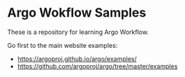 # Argo Wokflow Samples
These is a repository for learning Argo Workflow.

Go first to the main website examples:
* https://argoproj.github.io/argo/examples/
* https://github.com/argoproj/argo/tree/master/examples
